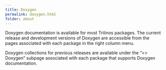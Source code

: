 ```yaml
---
title: Doxygen
permalink: doxygen.html
folder: about
---
```


Doxygen documentation is available for most Trilinos packages.  The current release and development versions of Doxygen are accessible from the pages associated with each package in the right column menu.

Doxygen collections for previous releases are available under the “<<Package name>> Doxygen” subpage associated with each package that supports Doxygen documentation.